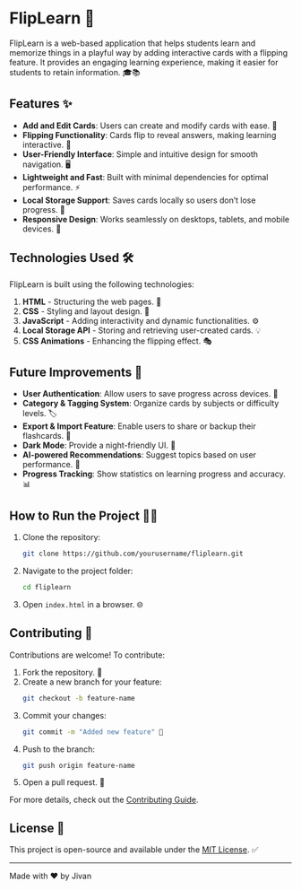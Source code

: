 # FlipLearn 🚀

FlipLearn is a web-based application that helps students learn and memorize things in a playful way by adding interactive cards with a flipping feature. It provides an engaging learning experience, making it easier for students to retain information. 🎓📚

## Features ✨

- **Add and Edit Cards**: Users can create and modify cards with ease. 📝
- **Flipping Functionality**: Cards flip to reveal answers, making learning interactive. 🔄
- **User-Friendly Interface**: Simple and intuitive design for smooth navigation. 🖥️
- **Lightweight and Fast**: Built with minimal dependencies for optimal performance. ⚡
- **Local Storage Support**: Saves cards locally so users don’t lose progress. 💾
- **Responsive Design**: Works seamlessly on desktops, tablets, and mobile devices. 📱

## Technologies Used 🛠️

FlipLearn is built using the following technologies:

1. **HTML** - Structuring the web pages. 📄
2. **CSS** - Styling and layout design. 🎨
3. **JavaScript** - Adding interactivity and dynamic functionalities. ⚙️
4. **Local Storage API** - Storing and retrieving user-created cards. 💡
5. **CSS Animations** - Enhancing the flipping effect. 🎭

## Future Improvements 🚀

- **User Authentication**: Allow users to save progress across devices. 🔑
- **Category & Tagging System**: Organize cards by subjects or difficulty levels. 🏷️
- **Export & Import Feature**: Enable users to share or backup their flashcards. 🔄
- **Dark Mode**: Provide a night-friendly UI. 🌙
- **AI-powered Recommendations**: Suggest topics based on user performance. 🤖
- **Progress Tracking**: Show statistics on learning progress and accuracy. 📊

## How to Run the Project 🏃‍♂️

1. Clone the repository:
   ```sh
   git clone https://github.com/yourusername/fliplearn.git
   ```
2. Navigate to the project folder:
   ```sh
   cd fliplearn
   ```
3. Open `index.html` in a browser. 🌐

## Contributing 🤝

Contributions are welcome! To contribute:
1. Fork the repository. 🍴
2. Create a new branch for your feature:
   ```sh
   git checkout -b feature-name
   ```
3. Commit your changes:
   ```sh
   git commit -m "Added new feature" 🎉
   ```
4. Push to the branch:
   ```sh
   git push origin feature-name
   ```
5. Open a pull request. 🔄

For more details, check out the [Contributing Guide](CONTRIBUTING.md).

## License 📜

This project is open-source and available under the [MIT License](LICENSE). ✅

---
Made with ❤️ by Jivan

